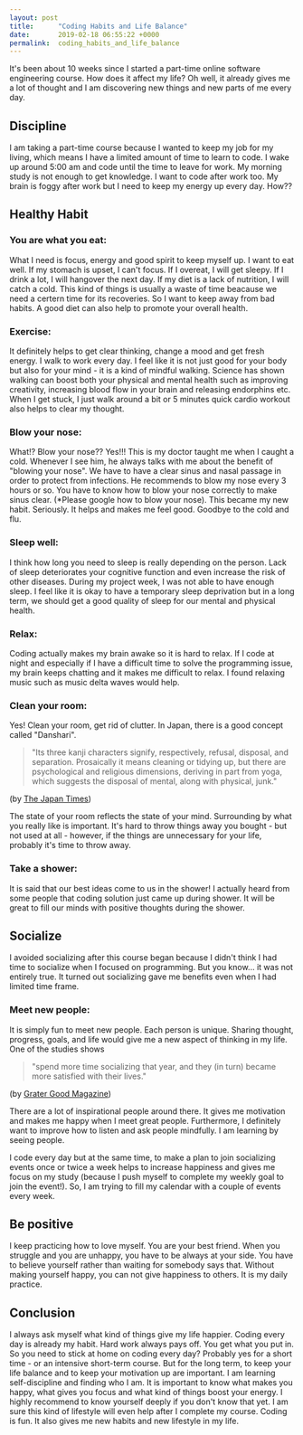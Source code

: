 ```yaml
---
layout: post
title:      "Coding Habits and Life Balance"
date:       2019-02-18 06:55:22 +0000
permalink:  coding_habits_and_life_balance
---
```



It's been about 10 weeks since I started a part-time online software engineering course. How does it affect my life? 
Oh well, it already gives me a lot of thought and I am discovering new things and new parts of me every day. 

## Discipline
I am taking a part-time course because I wanted to keep my job for my living, which means I have a limited amount of time to learn to code. I wake up around 5:00 am and code until the time to leave for work. My morning study is not enough to get knowledge.  I want to code after work too. My brain is foggy after work but I need to keep my energy up every day. How??

## Healthy Habit
### You are what you eat:
What I need is focus, energy and good spirit to keep myself up. I want to eat well. If my stomach is upset, I can't focus. If I overeat, I will get sleepy. If I drink a lot, I will hangover the next day. If my diet is a lack of nutrition, I will catch a cold. This kind of things is usually a waste of time beacause we need a certern time for its recoveries. So I want to keep away from bad habits. A good diet can also help to promote your overall health.

### Exercise:
It definitely helps to get clear thinking, change a mood and get fresh energy. I walk to work every day. I feel like it is not just good for your body but also for your mind - it is a kind of mindful walking. Science has shown walking can boost both your physical and mental health such as improving creativity, increasing blood flow in your brain and releasing endorphins etc. When I get stuck, I just walk around a bit or 5 minutes quick cardio workout also helps to clear my thought.
  
### Blow your nose:
What!? Blow your nose?? Yes!!! This is my doctor taught me when I caught a cold. Whenever I see him, he always talks with me about the benefit of "blowing your nose". We have to have a clear sinus and nasal passage in order to protect from infections. He recommends to blow my nose every 3 hours or so. You have to know how to blow your nose correctly to make sinus clear. (*Please google how to blow your nose). This became my new habit. Seriously. It helps and makes me feel good. Goodbye to the cold and flu.

### Sleep well:
I think how long you need to sleep is really depending on the person. Lack of sleep deteriorates your cognitive function and even increase the risk of other diseases. During my project week, I was not able to have enough sleep. I feel like it is okay to have a temporary sleep deprivation but in a long term, we should get a good quality of sleep for our mental and physical health.

### Relax:
Coding actually makes my brain awake so it is hard to relax. If I code at night and especially if I have a difficult time to solve the programming issue, my brain keeps chatting and it makes me difficult to relax. I found relaxing music such as music delta waves would help.

### Clean your room:
Yes! Clean your room, get rid of clutter. 
In Japan, there is a good concept called  "Danshari".
> "Its three kanji characters signify, respectively, refusal, disposal, and separation. Prosaically it means cleaning or tidying up, but there are psychological and religious dimensions, deriving in part from yoga, which suggests the disposal of mental, along with physical, junk."

(by [The Japan Times](https://www.japantimes.co.jp/news/2011/02/27/national/media-national/ditching-materialism-for-the-simple-life/#.XGm1As9KjoA))


The state of your room reflects the state of your mind. Surrounding by what you really like is important. It's hard to throw things away you bought - but not used at all - however, if the things are unnecessary for your life, probably it's time to throw away.   

### Take a shower:
It is said that our best ideas come to us in the shower! I actually heard from some people that coding solution just came up during shower. It will be great to fill our minds with positive thoughts during the shower.

## Socialize
I avoided socializing after this course began because I didn't think I had time to socialize when I focused on programming. But you know... it was not entirely true. It turned out socializing gave me benefits even when I had limited time frame.

### Meet new people:
It is simply fun to meet new people. Each person is unique. Sharing thought, progress, goals, and life would give me a new aspect of thinking in my life. One of the studies shows

> "spend more time socializing that year, and they (in turn) became more satisfied with their lives."

(by [Grater Good Magazine](https://greatergood.berkeley.edu/article/item/is_social_connection_the_best_path_to_happiness))

There are a lot of inspirational people around there. It gives me motivation and makes me happy when I meet great people. Furthermore, I definitely want to improve how to listen and ask people mindfully. I am learning by seeing people.

I code every day but at the same time, to make a plan to join socializing events once or twice a week helps to increase happiness and gives me focus on my study (because I push myself to complete my weekly goal to join the event!). So, I am trying to fill my calendar with a couple of events every week.

## Be positive
I keep practicing how to love myself. You are your best friend. When you struggle and you are unhappy, you have to be always at your side. You have to believe yourself rather than waiting for somebody says that. Without making yourself happy, you can not give happiness to others. It is my daily practice.

## Conclusion
I always ask myself what kind of things give my life happier. Coding every day is already my habit. Hard work always pays off. You get what you put in. So you need to stick at home on coding every day? Probably yes for a short time - or an intensive short-term course. But for the long term, to keep your life balance and to keep your motivation up are important.   I am learning self-discipline and finding who I am. It is important to know what makes you happy, what gives you focus and what kind of things boost your energy.  I highly recommend to know yourself deeply if you don't know that yet. I am sure this kind of lifestyle will even help after I complete my course. Coding is fun. It also gives me new habits and new lifestyle in my life. 





